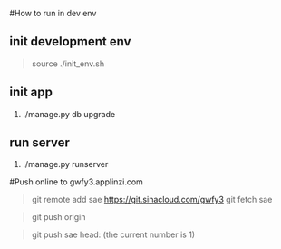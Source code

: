 #How to run in dev env

## init development env
> source ./init_env.sh

## init app
1. ./manage.py db upgrade

## run server
1. ./manage.py runserver


#Push online to gwfy3.applinzi.com
> git remote add sae https://git.sinacloud.com/gwfy3
> git fetch sae

> git push origin


> git push sae head:<number> (the current number is 1)



